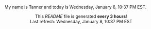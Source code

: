 My name is Tanner and today is Wednesday, January 8, 10:37 PM EST.

<p align="center">This <i>README</i> file is generated <b>every 3 hours</b>!</br>Last refresh: Wednesday, January 8, 10:37 PM EST<br /></p>
